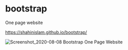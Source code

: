 # bootstrap
One page website

https://shahinislam.github.io/bootstrap/

![Screenshot_2020-08-08 Bootstrap One Page Website](https://user-images.githubusercontent.com/33843231/89712409-91b22a00-d9b2-11ea-970b-33b91b07c49e.png)

